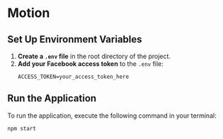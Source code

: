 # Motion

## Set Up Environment Variables
1. **Create a `.env` file** in the root directory of the project.
2. **Add your Facebook access token** to the `.env` file:
   ```plaintext
   ACCESS_TOKEN=your_access_token_here

## Run the Application
To run the application, execute the following command in your terminal:

```bash
npm start
